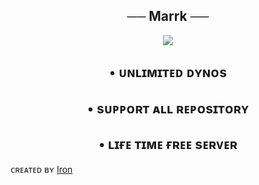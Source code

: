 <h2 align="center">
    ── Marrk ──
</h2>

<p align="center"><a href="https://t.me/marrk85"><img src="https://te.legra.ph/file/249f0851f74f18047d500.jpg"></a></p>

<h2 align="center">
    • ᴜɴʟɪᴍɪᴛᴇᴅ ᴅʏɴᴏs   
</h2>
 
<h2 align="center">
    • sᴜᴘᴘᴏʀᴛ ᴀʟʟ ʀᴇᴘᴏsɪᴛᴏʀʏ 
</h2>

<h2 align="center">
    • ʟɪғᴇ ᴛɪᴍᴇ ғʀᴇᴇ sᴇʀᴠᴇʀ
</h2

ᴄʀᴇᴀᴛᴇᴅ ʙʏ [Iron](https://t.me/marrk85)

